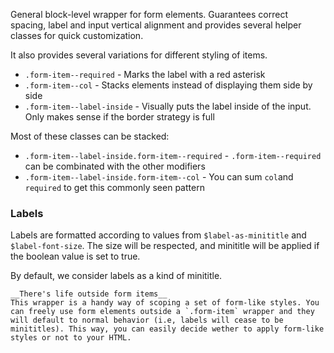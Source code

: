 General block-level wrapper for form elements. Guarantees correct spacing, label and input vertical alignment and provides several helper classes for quick customization.

It also provides several variations for different styling of items.

- `.form-item--required`		- Marks the label with a red asterisk
- `.form-item--col`				- Stacks elements instead of displaying them side by side
- `.form-item--label-inside`	- Visually puts the label inside of the input. Only makes sense if the border strategy is full

Most of these classes can be stacked:

- `.form-item--label-inside.form-item--required`	- `.form-item--required` can be combinated with the other modifiers
- `.form-item--label-inside.form-item--col`	- You can sum `col`and `required` to get this commonly seen pattern

### Labels

Labels are formatted according to values from `$label-as-minititle` and `$label-font-size`. The size will be respected, and minititle will be applied if the boolean value is set to true.

By default, we consider labels as a kind of minititle.

<div class="alert alert--warning mb">

    __There's life outside form items__  
    This wrapper is a handy way of scoping a set of form-like styles. You can freely use form elements outside a `.form-item` wrapper and they will default to normal behavior (i.e, labels will cease to be minititles). This way, you can easily decide wether to apply form-like styles or not to your HTML.


</div>